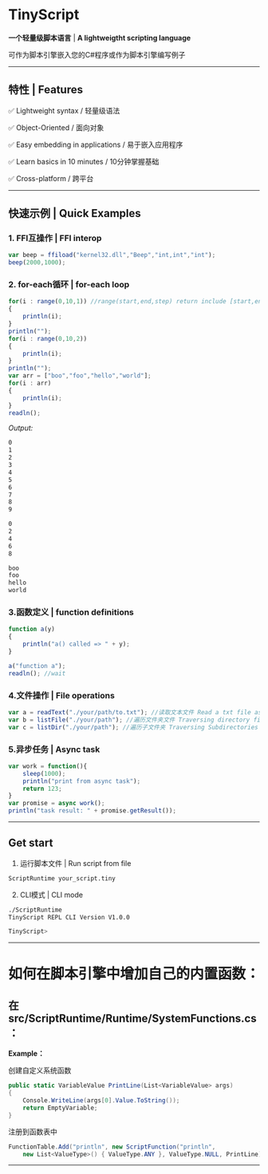 # TinyScript

 **一个轻量级脚本语言** | **A lightweigtht scripting language**  

可作为脚本引擎嵌入您的C#程序或作为脚本引擎编写例子

---

## 特性 | Features  

✅ Lightweight syntax / 轻量级语法 

✅ ​​Object-Oriented / 面向对象

✅ Easy embedding in applications / 易于嵌入应用程序  

✅ Learn basics in 10 minutes / 10分钟掌握基础

✅ Cross-platform / 跨平台

---

## 快速示例 | Quick Examples  

### 1. FFI互操作 | FFI interop
```javascript
var beep = ffiload("kernel32.dll","Beep","int,int","int");
beep(2000,1000);

```

### 2. for-each循环 | for-each loop
```javascript
for(i : range(0,10,1)) //range(start,end,step) return include [start,end)
{
    println(i);
}
println("");
for(i : range(0,10,2))
{
    println(i);
}
println("");
var arr = ["boo","foo","hello","world"];
for(i : arr)
{
    println(i);
}
readln();
```
*Output:*
```bash
0
1
2
3
4
5
6
7
8
9

0
2
4
6
8

boo
foo
hello
world
```

### 3.函数定义 | function definitions
```javascript
function a(y)
{
    println("a() called => " + y);
}

a("function a");
readln(); //wait
```

### 4.文件操作 | File operations
```javascript
var a = readText("./your/path/to.txt"); //读取文本文件 Read a txt file as string
var b = listFile("./your/path"); //遍历文件夹文件 Traversing directory files
var c = listDir("./your/path"); //遍历子文件夹 Traversing Subdirectories
```

### 5.异步任务 | Async task
```javascript
var work = function(){
    sleep(1000);
    println("print from async task");
    return 123;
}
var promise = async work();
println("task result: " + promise.getResult());
```

--- 
## Get start

 1. 运行脚本文件 | Run script from file
```bash
ScriptRuntime your_script.tiny
```

 2. CLI模式 | CLI mode

```bash
./ScriptRuntime
TinyScript REPL CLI Version V1.0.0

TinyScript>

```

---

# 如何在脚本引擎中增加自己的内置函数：

## 在src/ScriptRuntime/Runtime/SystemFunctions.cs：

**Example：**

创建自定义系统函数
```csharp
public static VariableValue PrintLine(List<VariableValue> args)
{
    Console.WriteLine(args[0].Value.ToString());
    return EmptyVariable;
}
```

注册到函数表中
```csharp
FunctionTable.Add("println", new ScriptFunction("println",
    new List<ValueType>() { ValueType.ANY }, ValueType.NULL, PrintLine));
```

---

<!--[知乎文章(1)](https://zhuanlan.zhihu.com/p/1929188026011058240)
[知乎文章(2)](https://zhuanlan.zhihu.com/p/1929561902754828527)-->



